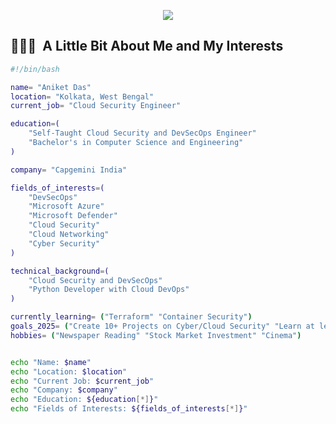 
<!--
**aniket-cs/aniket-cs** is a ✨ _special_ ✨ repository because its `README.md` (this file) appears on your GitHub profile.

Here are some ideas to get you started:

- 🔭 I’m currently working on ...
- 🌱 I’m currently learning ...
- 👯 I’m looking to collaborate on ...
- 🤔 I’m looking for help with ...
- 💬 Ask me about ...
- 📫 How to reach me: ...
- 😄 Pronouns: ...
- ⚡ Fun fact: ...
-->

<p align="center">
  <img src="https://capsule-render.vercel.app/api?type=waving&color=gradient&text=Hello!&animation=fadeIn&height=100&section=header"/>
</p>

<h2> 👨🏻‍💻 &nbsp;A Little Bit About Me and My Interests</h2>

```bash
#!/bin/bash

name= "Aniket Das"
location= "Kolkata, West Bengal"
current_job= "Cloud Security Engineer"

education=(
    "Self-Taught Cloud Security and DevSecOps Engineer"
    "Bachelor's in Computer Science and Engineering"
)

company= "Capgemini India"

fields_of_interests=(
    "DevSecOps"
    "Microsoft Azure"
    "Microsoft Defender"
    "Cloud Security"
    "Cloud Networking"
    "Cyber Security"
)

technical_background=(
    "Cloud Security and DevSecOps"
    "Python Developer with Cloud DevOps"
)

currently_learning= ("Terraform" "Container Security")
goals_2025= ("Create 10+ Projects on Cyber/Cloud Security" "Learn at least 3 new Technologies")
hobbies= ("Newspaper Reading" "Stock Market Investment" "Cinema")


echo "Name: $name"
echo "Location: $location"
echo "Current Job: $current_job"
echo "Company: $company"
echo "Education: ${education[*]}"
echo "Fields of Interests: ${fields_of_interests[*]}"
```
